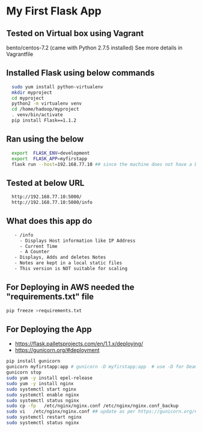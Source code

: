# My First Flask App 

## Tested on Virtual box using Vagrant
  bento/centos-7.2  (came with Python 2.7.5 installed)
  See more details in Vagrantfile

## Installed Flask using below commands
```bash
  sudo yum install python-virtualenv
  mkdir myproject
  cd myproject
  python2 -m virtualenv venv
  cd /home/hadoop/myproject
  . venv/bin/activate
  pip install Flask==1.1.2
```
## Ran using the below
```bash
  export  FLASK_ENV=development
  export  FLASK_APP=myfirstapp
  flask run --host=192.168.77.10 ## since the machine does not have a browser I had to use below flask command instead of "flask run"
```
## Tested at below URL
```bash
  http://192.168.77.10:5000/
  http://192.168.77.10:5000/info
```
## What does this app do
```bash
   - /info
     - Displays Host information like IP Address
     - Current Time
     - A Counter
   - Displays, Adds and deletes Notes
   - Notes are kept in a local static files
   - This version is NOT suitable for scaling
```
## For Deploying in AWS needed the "requirements.txt" file 
```bash
pip freeze >requirements.txt
```
## For Deploying the App 
- https://flask.palletsprojects.com/en/1.1.x/deploying/
- https://gunicorn.org/#deployment
```bash
pip install gunicorn
gunicorn myfirstapp:app # gunicorn -D myfirstapp:app  # use -D for Deamon Mode
gunicorn stop
sudo yum -y install epel-release
sudo yum -y install nginx
sudo systemctl start nginx
sudo systemctl enable nginx
sudo systemctl status nginx
sudo cp -fp   /etc/nginx/nginx.conf /etc/nginx/nginx.conf_backup
sudo vi   /etc/nginx/nginx.conf ## update as per https://gunicorn.org/#deployment
sudo systemctl restart nginx
sudo systemctl status nginx
```
